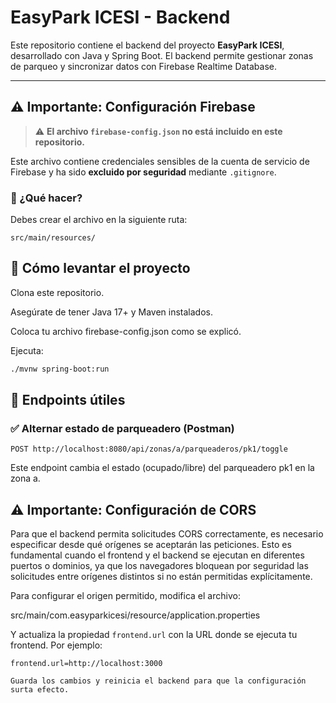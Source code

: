 ﻿# EasyPark ICESI - Backend

Este repositorio contiene el backend del proyecto **EasyPark ICESI**, desarrollado con Java y Spring Boot. El backend permite gestionar zonas de parqueo y sincronizar datos con Firebase Realtime Database.

---

## ⚠️ Importante: Configuración Firebase

> ⚠️ **El archivo `firebase-config.json` no está incluido en este repositorio.**

Este archivo contiene credenciales sensibles de la cuenta de servicio de Firebase y ha sido **excluido por seguridad** mediante `.gitignore`.

### 🔧 ¿Qué hacer?

Debes crear el archivo en la siguiente ruta:

```
src/main/resources/
```

## 🚀 Cómo levantar el proyecto

Clona este repositorio.

Asegúrate de tener Java 17+ y Maven instalados.

Coloca tu archivo firebase-config.json como se explicó.

Ejecuta:

```bash
./mvnw spring-boot:run
```


## 🔗 Endpoints útiles

### ✅ Alternar estado de parqueadero (Postman)

```http
POST http://localhost:8080/api/zonas/a/parqueaderos/pk1/toggle
```
Este endpoint cambia el estado (ocupado/libre) del parqueadero pk1 en la zona a.

## ⚠️ Importante: Configuración de CORS

Para que el backend permita solicitudes CORS correctamente, es necesario especificar desde qué orígenes se aceptarán las peticiones. Esto es fundamental cuando el frontend y el backend se ejecutan en diferentes puertos o dominios, ya que los navegadores bloquean por seguridad las solicitudes entre orígenes distintos si no están permitidas explícitamente.

Para configurar el origen permitido, modifica el archivo:

src/main/com.easyparkicesi/resource/application.properties

Y actualiza la propiedad `frontend.url` con la URL donde se ejecuta tu frontend. Por ejemplo:

```properties
frontend.url=http://localhost:3000

Guarda los cambios y reinicia el backend para que la configuración surta efecto.
